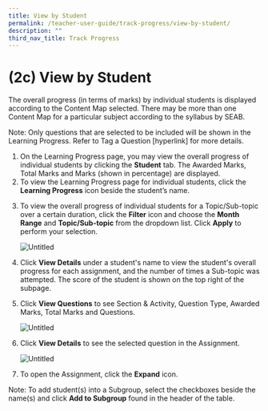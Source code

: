 ```yaml
---
title: View by Student
permalink: /teacher-user-guide/track-progress/view-by-student/
description: ""
third_nav_title: Track Progress
---
```

<h1 id="-2c-view-by-student">(2c) View by Student</h1>
<p>The overall progress (in terms of marks) by individual students is displayed according to the Content Map selected. There may be more than one Content Map for a particular subject according to the syllabus by SEAB.</p>
<p>Note: Only questions that are selected to be included will be shown in the Learning Progress. Refer to Tag a Question [hyperlink] for more details.</p>
<ol>
<li>On the Learning Progress page, you may view the overall progress of individual students by clicking the <strong>Student</strong> tab. The Awarded Marks, Total Marks and Marks (shown in percentage) are displayed.</li>
<li>To view the Learning Progress page for individual students, click the <strong>Learning Progress</strong> icon beside the student’s name. </li>
<li><p>To view the overall progress of individual students for a Topic/Sub-topic over a certain duration, click the <strong>Filter</strong> icon and choose the <strong>Month Range</strong> and <strong>Topic/Sub-topic</strong> from the dropdown list. Click <strong>Apply</strong> to perform your selection.</p>
<p> <img alt="Untitled" src="https://s3-us-west-2.amazonaws.com/secure.notion-static.com/bc262bcf-6482-45ef-823b-a1bd0b190984/Untitled.png"></p>
</li>
<li><p>Click <strong>View Details</strong> under a student's name to view the student's overall progress for each assignment, and the number of times a Sub-topic was attempted. The score of the student is shown on the top right of the subpage.</p>
</li>
<li><p>Click <strong>View Questions</strong> to see Section &amp; Activity, Question Type, Awarded Marks, Total Marks and Questions.</p>
<p> <img alt="Untitled" src="https://s3-us-west-2.amazonaws.com/secure.notion-static.com/462cc813-5290-4fa8-bd39-456a15ae2e16/Untitled.png"></p>
</li>
<li><p>Click <strong>View Details</strong> to see the selected question in the Assignment.</p>
<p> <img alt="Untitled" src="https://s3-us-west-2.amazonaws.com/secure.notion-static.com/3274c49f-b4d9-48d1-99a1-30bd3c88515f/Untitled.png"></p>
</li>
<li><p>To open the Assignment, click the <strong>Expand</strong> icon.</p>
</li>
</ol>
<p>Note: To add student(s) into a Subgroup, select the checkboxes beside the name(s) and click <strong>Add to Subgroup</strong> found in the header of the table.</p>

